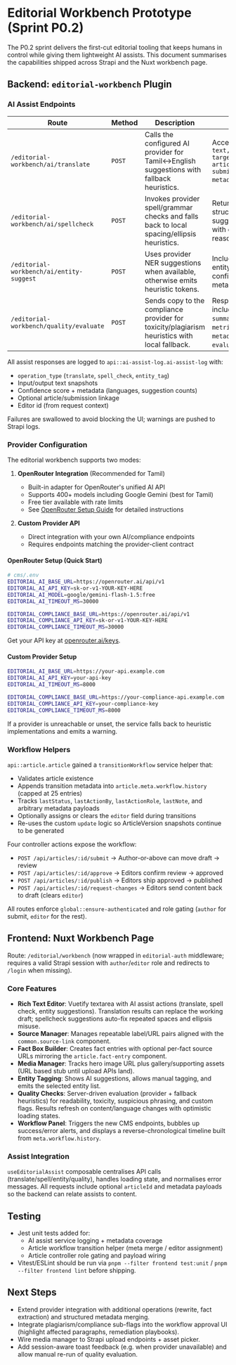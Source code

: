 # Editorial Workbench Prototype (Sprint P0.2)

The P0.2 sprint delivers the first-cut editorial tooling that keeps humans in control while giving them lightweight AI assists. This document summarises the capabilities shipped across Strapi and the Nuxt workbench page.

## Backend: `editorial-workbench` Plugin

### AI Assist Endpoints

| Route | Method | Description | Notes |
|-------|--------|-------------|-------|
| `/editorial-workbench/ai/translate` | `POST` | Calls the configured AI provider for Tamil↔English suggestions with fallback heuristics. | Accepts `{ text, language, targetLanguage, articleId?, submissionId?, metadata? }`. |
| `/editorial-workbench/ai/spellcheck` | `POST` | Invokes provider spell/grammar checks and falls back to local spacing/ellipsis heuristics. | Returns structured suggestions with offsets and reasons. |
| `/editorial-workbench/ai/entity-suggest` | `POST` | Uses provider NER suggestions when available, otherwise emits heuristic tokens. | Includes per-entity confidence and metadata. |
| `/editorial-workbench/quality/evaluate` | `POST` | Sends copy to the compliance provider for toxicity/plagiarism heuristics with local fallback. | Response includes `summary`, `metrics`, `flags`, `metadata`, and `evaluatedAt`. |

All assist responses are logged to `api::ai-assist-log.ai-assist-log` with:

- `operation_type` (`translate`, `spell_check`, `entity_tag`)
- Input/output text snapshots
- Confidence score + metadata (languages, suggestion counts)
- Optional article/submission linkage
- Editor id (from request context)

Failures are swallowed to avoid blocking the UI; warnings are pushed to Strapi logs.

### Provider Configuration

The editorial workbench supports two modes:

1. **OpenRouter Integration** (Recommended for Tamil)
   - Built-in adapter for OpenRouter's unified AI API
   - Supports 400+ models including Google Gemini (best for Tamil)
   - Free tier available with rate limits
   - See [OpenRouter Setup Guide](./openrouter-setup.md) for detailed instructions

2. **Custom Provider API**
   - Direct integration with your own AI/compliance endpoints
   - Requires endpoints matching the provider-client contract

#### OpenRouter Setup (Quick Start)

```bash
# cms/.env
EDITORIAL_AI_BASE_URL=https://openrouter.ai/api/v1
EDITORIAL_AI_API_KEY=sk-or-v1-YOUR-KEY-HERE
EDITORIAL_AI_MODEL=google/gemini-flash-1.5:free
EDITORIAL_AI_TIMEOUT_MS=30000

EDITORIAL_COMPLIANCE_BASE_URL=https://openrouter.ai/api/v1
EDITORIAL_COMPLIANCE_API_KEY=sk-or-v1-YOUR-KEY-HERE
EDITORIAL_COMPLIANCE_TIMEOUT_MS=30000
```

Get your API key at [openrouter.ai/keys](https://openrouter.ai/keys).

#### Custom Provider Setup

```bash
EDITORIAL_AI_BASE_URL=https://your-api.example.com
EDITORIAL_AI_API_KEY=your-api-key
EDITORIAL_AI_TIMEOUT_MS=8000

EDITORIAL_COMPLIANCE_BASE_URL=https://your-compliance-api.example.com
EDITORIAL_COMPLIANCE_API_KEY=your-compliance-key
EDITORIAL_COMPLIANCE_TIMEOUT_MS=8000
```

If a provider is unreachable or unset, the service falls back to heuristic implementations and emits a warning.

### Workflow Helpers

`api::article.article` gained a `transitionWorkflow` service helper that:

- Validates article existence
- Appends transition metadata into `article.meta.workflow.history` (capped at 25 entries)
- Tracks `lastStatus`, `lastActionBy`, `lastActionRole`, `lastNote`, and arbitrary metadata payloads
- Optionally assigns or clears the `editor` field during transitions
- Re-uses the custom `update` logic so ArticleVersion snapshots continue to be generated

Four controller actions expose the workflow:

- `POST /api/articles/:id/submit` → Author-or-above can move draft → review
- `POST /api/articles/:id/approve` → Editors confirm review → approved
- `POST /api/articles/:id/publish` → Editors ship approved → published
- `POST /api/articles/:id/request-changes` → Editors send content back to draft (clears `editor`)

All routes enforce `global::ensure-authenticated` and role gating (`author` for submit, `editor` for the rest).

## Frontend: Nuxt Workbench Page

Route: `/editorial/workbench` (now wrapped in `editorial-auth` middleware; requires a valid Strapi session with `author`/`editor` role and redirects to `/login` when missing).

### Core Features

- **Rich Text Editor**: Vuetify textarea with AI assist actions (translate, spell check, entity suggestions). Translation results can replace the working draft; spellcheck suggestions auto-fix repeated spaces and ellipsis misuse.
- **Source Manager**: Manages repeatable label/URL pairs aligned with the `common.source-link` component.
- **Fact Box Builder**: Creates fact entries with optional per-fact source URLs mirroring the `article.fact-entry` component.
- **Media Manager**: Tracks hero image URL plus gallery/supporting assets (URL based stub until upload APIs land).
- **Entity Tagging**: Shows AI suggestions, allows manual tagging, and emits the selected entity list.
- **Quality Checks**: Server-driven evaluation (provider + fallback heuristics) for readability, toxicity, suspicious phrasing, and custom flags. Results refresh on content/language changes with optimistic loading states.
- **Workflow Panel**: Triggers the new CMS endpoints, bubbles up success/error alerts, and displays a reverse-chronological timeline built from `meta.workflow.history`.

### Assist Integration

`useEditorialAssist` composable centralises API calls (translate/spell/entity/quality), handles loading state, and normalises error messages. All requests include optional `articleId` and metadata payloads so the backend can relate assists to content.

## Testing

- Jest unit tests added for:
  - AI assist service logging + metadata coverage
  - Article workflow transition helper (meta merge / editor assignment)
  - Article controller role gating and payload wiring
- Vitest/ESLint should be run via `pnpm --filter frontend test:unit` / `pnpm --filter frontend lint` before shipping.

## Next Steps

- Extend provider integration with additional operations (rewrite, fact extraction) and structured metadata merging.
- Integrate plagiarism/compliance sub-flags into the workflow approval UI (highlight affected paragraphs, remediation playbooks).
- Wire media manager to Strapi upload endpoints + asset picker.
- Add session-aware toast feedback (e.g. when provider unavailable) and allow manual re-run of quality evaluation.
